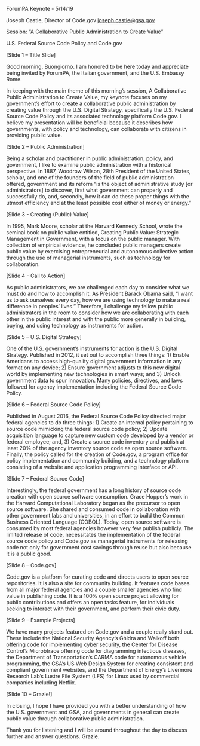ForumPA Keynote - 5/14/19

Joseph Castle, Director of Code.gov
joseph.castle@gsa.gov

Session: “A Collaborative Public Administration to Create Value”

U.S. Federal Source Code Policy and Code.gov

[Slide 1 – Title Slide]

Good morning, Buongiorno. I am honored to be here today and appreciate being invited by ForumPA, the Italian government, and the U.S. Embassy Rome.

In keeping with the main theme of this morning’s session, A Collaborative Public Administration to Create Value, my keynote focuses on my government’s effort to create a collaborative public administration by creating value through the U.S. Digital Strategy, specifically the U.S. Federal Source Code Policy and its associated technology platform Code.gov. I believe my presentation will be beneficial because it describes how governments, with policy and technology, can collaborate with citizens in providing public value.

[Slide 2 – Public Administration]

Being a scholar and practitioner in public administration, policy, and government, I like to examine public administration with a historical perspective. In 1887, Woodrow Wilson, 28th President of the United States, scholar, and one of the founders of the field of public administration offered, government and its reform “is the object of administrative study [or administrators] to discover, first what government can properly and successfully do, and, secondly, how it can do these proper things with the utmost efficiency and at the least possible cost either of money or energy.” 

[Slide 3 - Creating (Public) Value]

In 1995, Mark Moore, scholar at the Harvard Kennedy School, wrote the seminal book on public value entitled, Creating Public Value: Strategic Management in Government, with a focus on the public manager. With collection of empirical evidence, he concluded public managers create public value by exercising entrepreneurial and autonomous collective action through the use of managerial instruments, such as technology for collaboration.

[Slide 4 - Call to Action]

As public administrators, we are challenged each day to consider what we must do and how to accomplish it. As President Barack Obama said, “I want us to ask ourselves every day, how we are using technology to make a real difference in peoples’ lives.” Therefore, I challenge my fellow public administrators in the room to consider how we are collaborating with each other in the public interest and with the public more generally in building, buying, and using technology as instruments for action. 

[Slide 5 – U.S. Digital Strategy]

One of the U.S. government’s instruments for action is the U.S. Digital Strategy. Published in 2012, it set out to accomplish three things: 1) Enable Americans to access high-quality digital government information in any format on any device; 2) Ensure government adjusts to this new digital world by implementing new technologies in smart ways; and 3) Unlock government data to spur innovation. Many policies, directives, and laws followed for agency implementation including the Federal Source Code Policy.

[Slide 6 – Federal Source Code Policy]

Published in August 2016, the Federal Source Code Policy directed major federal agencies to do three things: 1) Create an internal policy pertaining to source code mimicking the federal source code policy; 2) Update acquisition language to capture new custom code developed by a vendor or federal employee; and, 3) Create a source code inventory and publish at least 20% of the agency inventory source code as open source software. Finally, the policy called for the creation of Code.gov, a program office for policy implementation and community building, and a technology platform consisting of a website and application programming interface or API.

[Slide 7 – Federal Source Code]

Interestingly, the federal government has a long history of source code creation with open source software consumption. Grace Hopper’s work in the Harvard Computational Laboratory began as the precursor to open source software. She shared and consumed code in collaboration with other government labs and universities, in an effort to build the Common Business Oriented Language (COBOL). Today, open source software is consumed by most federal agencies however very few publish publicly. The limited release of code, necessitates the implementation of the federal source code policy and Code.gov as managerial instruments for releasing code not only for government cost savings through reuse but also because it is a public good.

[Slide 8 – Code.gov]

Code.gov is a platform for curating code and directs users to open source repositories. It is also a site for community building. It features code bases from all major federal agencies and a couple smaller agencies who find value in publishing code. It is a 100% open source project allowing for public contributions and offers an open tasks feature, for individuals seeking to interact with their government, and perform their civic duty.

[Slide 9 – Example Projects]

We have many projects featured on Code.gov and a couple really stand out. These include the National Security Agency’s Ghidra and Walkoff both offering code for implementing cyber security, the Center for Disease Control’s Microbtrace offering code for diagramming infectious diseases, the Department of Transportation’s CARMA code for autonomous vehicle programming, the GSA’s US Web Design System for creating consistent and compliant government websites, and the Department of Energy’s Livermore Research Lab’s Lustre File System (LFS) for Linux used by commercial companies including Netflix.

[Slide 10 – Grazie!]

In closing, I hope I have provided you with a better understanding of how the U.S. government and GSA, and governments in general can create public value through collaborative public administration.

Thank you for listening and I will be around throughout the day to discuss further and answer questions. Grazie.
